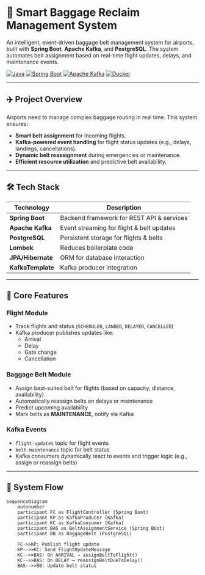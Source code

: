 # 🛄 Smart Baggage Reclaim Management System

An intelligent, event-driven baggage belt management system for airports, built with **Spring Boot**, **Apache Kafka**, and **PostgreSQL**. The system automates belt assignment based on real-time flight updates, delays, and maintenance events.

[![Java](https://img.shields.io/badge/Java-21-orange.svg)](https://openjdk.org/projects/jdk/21/)
[![Spring Boot](https://img.shields.io/badge/Spring%20Boot-3.4.2-brightgreen.svg)](https://spring.io/projects/spring-boot)
[![Apache Kafka](https://img.shields.io/badge/Apache%20Kafka-3.5+-red.svg)](https://kafka.apache.org/)
[![Docker](https://img.shields.io/badge/Docker-24.0+-blue.svg)](https://www.docker.com/)

---

## ✈️ Project Overview

Airports need to manage complex baggage routing in real time. This system ensures:
- **Smart belt assignment** for incoming flights.
- **Kafka-powered event handling** for flight status updates (e.g., delays, landings, cancellations).
- **Dynamic belt reassignment** during emergencies or maintenance.
- **Efficient resource utilization** and predictive belt availability.

---

## 🛠 Tech Stack

| Technology        | Description                               |
|-------------------|-------------------------------------------|
| **Spring Boot**   | Backend framework for REST API & services |
| **Apache Kafka**  | Event streaming for flight & belt updates |
| **PostgreSQL**    | Persistent storage for flights & belts    |
| **Lombok**        | Reduces boilerplate code                  |
| **JPA/Hibernate** | ORM for database interaction              |
| **KafkaTemplate** | Kafka producer integration                |

---

## 🧠 Core Features

###  Flight Module
- Track flights and status (`SCHEDULED`, `LANDED`, `DELAYED`, `CANCELLED`)
- Kafka producer publishes updates like:
  - Arrival
  - Delay
  - Gate change
  - Cancellation

###  Baggage Belt Module
- Assign best-suited belt for flights (based on capacity, distance, availability)
- Automatically reassign belts on delays or maintenance
- Predict upcoming availability
- Mark belts as **MAINTENANCE**, notify via Kafka

###  Kafka Events
- `flight-updates` topic for flight events
- `belt-maintenance` topic for belt status
- Kafka consumers dynamically react to events and trigger logic (e.g., assign or reassign belts)

---

## 🔄 System Flow

```mermaid
sequenceDiagram
    autonumber
    participant FC as FlightController (Spring Boot)
    participant KP as KafkaProducer (Kafka)
    participant KC as KafkaConsumer (Kafka)
    participant BAS as BeltAssignmentService (Spring Boot)
    participant BB as BaggageBelt (PostgreSQL)

    FC->>KP: Publish flight update
    KP-->>KC: Send FlightUpdateMessage
    KC-->>BAS: On ARRIVAL → assignBeltToFlight()
    KC-->>BAS: On DELAY → reassignBeltDueToDelay()
    BAS-->>BB: Update belt status









